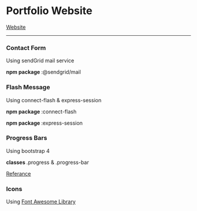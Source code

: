 <h1>Portfolio Website</h1>
<a href="https://alaa-moussa.herokuapp.com/">Website </a>
<hr>


<h3>Contact Form</h3>
<p>Using sendGrid mail service  </p>
<p><strong>npm package </strong>:@sendgrid/mail</p>

<h3>Flash Message</h3>
<p>Using connect-flash & express-session</p>
<p><strong>npm package </strong>:connect-flash</p>
<p><strong>npm package </strong>:express-session</p>


<h3>Progress Bars</h3>
<p>Using bootstrap 4</p>
<p><strong>classes </strong> .progress & .progress-bar</p>
<a href="https://getbootstrap.com/docs/4.3/components/progress/" target="_blank">Referance</a>


<h3>Icons</h3>
<p>Using <a href="https://fontawesome.com/start" target="_blank">Font Awesome Library</a></p>
